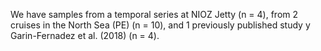 We have samples from a temporal series at NIOZ Jetty (n = 4), from 2 cruises in the North Sea (PE) (n = 10), and 1 previously published study y Garin-Fernadez et al. (2018) (n = 4).


